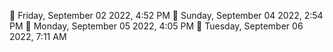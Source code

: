 🍅 Friday, September 02 2022, 4:52 PM
🍅 Sunday, September 04 2022, 2:54 PM
🍅 Monday, September 05 2022, 4:05 PM
🍅 Tuesday, September 06 2022, 7:11 AM